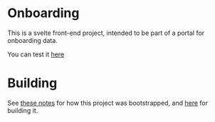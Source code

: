 # Onboarding

This is a svelte front-end project, intended to be part of a portal for onboarding data.

You can test it [here](https://aaronp.github.io/onboarding/)


# Building
See [these notes](./docs/bootstrap.md) for how this project was bootstrapped, and [here](./docs/building.md) for building it.

